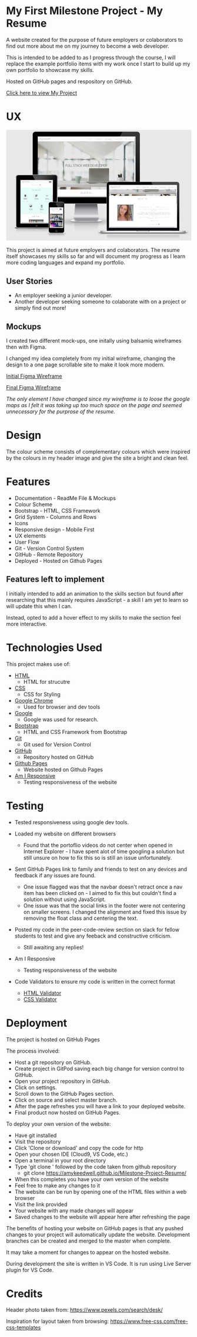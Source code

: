 # My First Milestone Project - My Resume

A website created for the purpose of future employers or colaborators to find out more about me on my journey to become a web developer. 

This is intended to be added to as I progress through the course, I will replace the example portfolio items with my work once I start to build up my own portfolio to showcase my skills.

Hosted on GitHub pages and respository on GitHub. 

[Click here to view My Project](https://amykeedwell.github.io/Milestone-Project-Resume/)


# UX

![Am-I-Responsive-Image](images/amiresponsive.PNG)

This project is aimed at future employers and colaborators. The resume itself showcases my skills so far and will document my progress as I learn more coding languages and expand my portfolio. 

## User Stories
* An employer seeking a junior developer.
* Another developer seeking someone to colaborate with on a project or simply find out more!

## Mockups
I created two different mock-ups, one initally using balsamiq wireframes then with Figma. 

I changed my idea completely from my initial wireframe, changing the design to a one page scrollable site to make it look more modern.

[Initial Figma Wireframe](https://www.figma.com/file/lavYTEY7B2frKxxIN4XMjM/Resume-Wireframe?node-id=0%3A1)

[Final Figma Wireframe](https://www.figma.com/file/Rgv2pMbPDQQhSOYDuhGjwm/Untitled?node-id=0%3A1)

*The only element I have changed since my wireframe is to loose the google maps as I felt it was taking up too much space on the page and seemed unnecessary for the purprose of the resume.*


# Design
The colour scheme consists of complementary colours which were inspired by the colours in my header image and give the site a bright and clean feel. 


# Features
* Documentation - ReadMe File & Mockups
* Colour Scheme
* Bootstrap - HTML, CSS Framework
* Grid System - Columns and Rows
* Icons
* Responsive design - Mobile First
* UX elements
* User Flow
* Git - Version Control System
* GitHub - Remote Repository
* Deployed - Hosted on Github Pages

## Features left to implement
I initially intended to add an animation to the skills section but found after researching that this mainly requires JavaScript - a skill I am yet to learn so will update this when I can. 

Instead, opted to add a hover effect to my skills to make the section feel more interactive. 


# Technologies Used
This project makes use of:
* [HTML](https://developer.mozilla.org/en-US/docs/Web/HTML)
    * HTML for strucutre
* [CSS](https://developer.mozilla.org/en-US/docs/Web/CSS)
    * CSS for Styling
* [Google Chrome](https://www.google.com/chrome/)
    * Used for browser and dev tools
* [Google](https://www.google.co.uk/)
    * Google was used for research.
* [Bootstrap](https://getbootstrap.com/)
    * HTML and CSS Framework from Bootstrap
* [Git](https://git-scm.com/)
    * Git used for Version Control
* [GitHub](https://github.com/)
    * Repository hosted on GitHub
* [Github Pages](https://amykeedwell.github.io/Milestone-Project-Resume/)
    * Website hosted on Github Pages
* [Am I Responsive](http://ami.responsivedesign.is/)
    * Testing responsiveness of the website


# Testing
* Tested responsiveness using google dev tools. 

* Loaded my website on different browsers
    * Found that the portoflio videos do not center when opened in Internet Explorer - I have spent alot of time googling a solution but still unsure on how to fix this so is still an issue unfortunately. 

* Sent GitHub Pages link to family and friends to test on any devices and feedback if any issues are found. 
    * One issue flagged was that the navbar doesn't retract once a nav item has been clicked on - I aimed to fix this but couldn't find a solution without using JavaScript. 
    * One issue was that the social links in the footer were not centering on smaller screens. I changed the alignment and fixed this issue by removing the float class and centering the text. 

* Posted my code in the peer-code-review section on slack for fellow students to test and give any feeback and constructive criticism.
    * Still awaiting any replies!

* Am I Responsive
    * Testing responsiveness of the website

* Code Validators to ensure my code is written in the correct format 
    * [HTML Validator](https://validator.w3.org/)
    * [CSS Validator](https://jigsaw.w3.org/css-validator/)

# Deployment
The project is hosted on GitHub Pages

The process involved:
* Host a git repository on GitHub.
* Create project in GitPod saving each big change for version control to GitHub.
* Open your project repository in GitHub.
* Click on settings.
* Scroll down to the GitHub Pages section.
* Click on source and select master branch.
* After the page refreshes you will have a link to your deployed website.
* Final product now hosted on GitHub Pages. 

To deploy your own version of the website:

* Have git installed
* Visit the repository
* Click 'Clone or download' and copy the code for http
* Open your chosen IDE (Cloud9, VS Code, etc.)
* Open a terminal in your root directory
* Type 'git clone ' followed by the code taken from github repository
    * git clone https://amykeedwell.github.io/Milestone-Project-Resume/
* When this completes you have your own version of the website
* Feel free to make any changes to it
* The website can be run by opening one of the HTML files within a web browser
* Visit the link provided
* Your website with any made changes will appear
* Saved changes to the website will appear here after refreshing the page

The benefits of hosting your website on GitHub pages is that any pushed changes to your project will automatically update the website. Development branches can be created and merged to the master when complete.

It may take a moment for changes to appear on the hosted website.

During development the site is written in VS Code. It is run using Live Server plugin for VS Code.

# Credits
Header photo taken from: https://www.pexels.com/search/desk/

Inspiration for layout taken from browsing: https://www.free-css.com/free-css-templates
